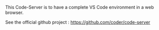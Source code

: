 This Code-Server is to have a complete VS Code environment in a web browser.

See the official github project : https://github.com/coder/code-server